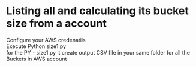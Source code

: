 # Listing all and calculating its bucket size from a account 
Configure your AWS credenatils\
Execute Python size1.py\
for the PY - size1.py  it create output CSV file in your same folder for all the Buckets in AWS account

